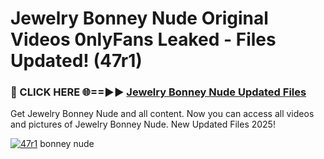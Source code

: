 # Jewelry Bonney Nude Original Videos 0nlyFans Leaked - Files Updated! (47r1)

<h3>🔴 CLICK HERE 🌐==►► <a href="https://tinyurl.com/yrmya6cz" rel="nofollow">Jewelry Bonney Nude Updated Files</a></h3>

Get Jewelry Bonney Nude and all content. Now you can access all videos and pictures of Jewelry Bonney Nude. New Updated Files 2025!

[![47r1](https://i.imgur.com/FMdXYCs.gif)](https://tinyurl.com/yrmya6cz)
bonney nude